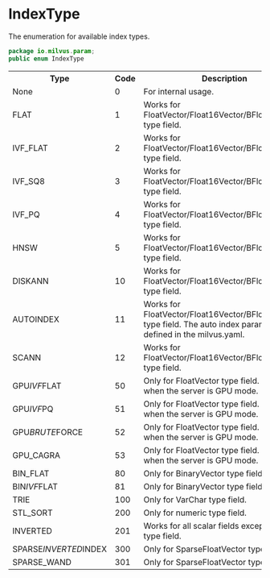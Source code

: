 # IndexType

The enumeration for available index types.

```java
package io.milvus.param;
public enum IndexType
```

<table>
   <tr>
     <th><strong>Type</strong></th>
     <th><strong>Code</strong></th>
     <th><strong>Description</strong></th>
   </tr>
   <tr>
     <td>None</td>
     <td>0</td>
     <td>For internal usage.</td>
   </tr>
   <tr>
     <td>FLAT<br/></td>
     <td>1</td>
     <td>Works for FloatVector/Float16Vector/BFloat16Vector type field.</td>
   </tr>
   <tr>
     <td>IVF_FLAT</td>
     <td>2</td>
     <td>Works for FloatVector/Float16Vector/BFloat16Vector type field.</td>
   </tr>
   <tr>
     <td>IVF_SQ8</td>
     <td>3</td>
     <td>Works for FloatVector/Float16Vector/BFloat16Vector type field.</td>
   </tr>
   <tr>
     <td>IVF_PQ</td>
     <td>4</td>
     <td>Works for FloatVector/Float16Vector/BFloat16Vector type field.</td>
   </tr>
   <tr>
     <td>HNSW</td>
     <td>5</td>
     <td>Works for FloatVector/Float16Vector/BFloat16Vector type field.</td>
   </tr>
   <tr>
     <td>DISKANN<br/></td>
     <td>10</td>
     <td>Works for FloatVector/Float16Vector/BFloat16Vector type field.</td>
   </tr>
   <tr>
     <td>AUTOINDEX</td>
     <td>11</td>
     <td>Works for FloatVector/Float16Vector/BFloat16Vector type field. The auto index parameters are defined in the milvus.yaml.</td>
   </tr>
   <tr>
     <td>SCANN</td>
     <td>12</td>
     <td>Works for FloatVector/Float16Vector/BFloat16Vector type field.</td>
   </tr>
   <tr>
     <td>GPU<em>IVF</em>FLAT</td>
     <td>50</td>
     <td>Only for FloatVector type field. Only works when the server is GPU mode.</td>
   </tr>
   <tr>
     <td>GPU<em>IVF</em>PQ</td>
     <td>51</td>
     <td>Only for FloatVector type field. Only works when the server is GPU mode.</td>
   </tr>
   <tr>
     <td>GPU<em>BRUTE</em>FORCE</td>
     <td>52</td>
     <td>Only for FloatVector type field. Only works when the server is GPU mode.</td>
   </tr>
   <tr>
     <td>GPU_CAGRA</td>
     <td>53</td>
     <td>Only for FloatVector type field. Only works when the server is GPU mode.</td>
   </tr>
   <tr>
     <td>BIN_FLAT</td>
     <td>80</td>
     <td>Only for BinaryVector type field.</td>
   </tr>
   <tr>
     <td>BIN<em>IVF</em>FLAT</td>
     <td>81</td>
     <td>Only for BinaryVector type field.</td>
   </tr>
   <tr>
     <td>TRIE</td>
     <td>100</td>
     <td>Only for VarChar type field.</td>
   </tr>
   <tr>
     <td>STL_SORT</td>
     <td>200</td>
     <td>Only for numeric type field.</td>
   </tr>
   <tr>
     <td>INVERTED</td>
     <td>201</td>
     <td>Works for all scalar fields except JSON type field.</td>
   </tr>
   <tr>
     <td>SPARSE<em>INVERTED</em>INDEX</td>
     <td>300</td>
     <td>Only for SparseFloatVector type field.<br/></td>
   </tr>
   <tr>
     <td>SPARSE_WAND</td>
     <td>301</td>
     <td>Only for SparseFloatVector type field.</td>
   </tr>
</table>
